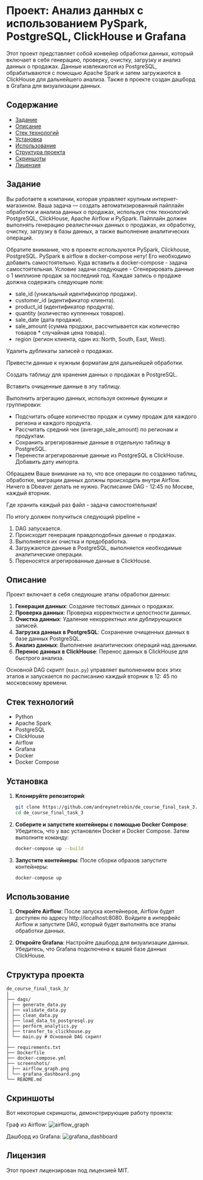# Проект: Анализ данных с использованием PySpark, PostgreSQL, ClickHouse и Grafana

Этот проект представляет собой конвейер обработки данных, который включает в себя генерацию, проверку, очистку, загрузку
и анализ данных о продажах. Данные извлекаются из PostgreSQL, обрабатываются с помощью Apache Spark и затем загружаются
в ClickHouse для дальнейшего анализа. Также в проекте создан дашборд в Grafana для визуализации данных.

## Содержание

- [Задание](#задание)
- [Описание](#описание)
- [Стек технологий](#Стек-технологий)
- [Установка](#установка)
- [Использование](#использование)
- [Структура проекта](#структура-проекта)
- [Скриншоты](#скриншоты)
- [Лицензия](#лицензия)

## Задание

Вы работаете в компании, которая управляет крупным интернет-магазином. Ваша задача — создать автоматизированный пайплайн
обработки и анализа данных о продажах, используя стек технологий: PostgreSQL, ClickHouse, Apache Airflow и PySpark.
Пайплайн должен выполнять генерацию реалистичных данных о продажах, их обработку, очистку, загрузку в базы данных, а
также выполнение аналитических операций.

Обратите внимание, что в проекте используются PySpark, Clickhouse, PostgreSQL. PySpark в airflow в docker-compose нету!
Его необходимо добавить самостоятельно. Куда вставить в docker-compose - задача самостоятельная.
Условие задачи следующее -
Сгенерировать данные о 1 миллионе продаж за последний год.
Каждая запись о продаже должна содержать следующие поля:

- sale_id (уникальный идентификатор продажи).
- customer_id (идентификатор клиента).
- product_id (идентификатор продукта).
- quantity (количество купленных товаров).
- sale_date (дата продажи).
- sale_amount (сумма продажи, рассчитывается как количество товаров * случайная цена товара).
- region (регион клиента, один из: North, South, East, West).

Удалить дубликаты записей о продажах.

Привести данные к нужным форматам для дальнейшей обработки.

Создать таблицу для хранения данных о продажах в PostgreSQL.

Вставить очищенные данные в эту таблицу.

Выполнить агрегацию данных, используя оконные функции и группировки:

- Подсчитать общее количество продаж и сумму продаж для каждого региона и каждого продукта.
- Рассчитать средний чек (average_sale_amount) по регионам и продуктам.
- Сохранить агрегированные данные в отдельную таблицу в PostgreSQL.
- Перенести агрегированные данные из PostgreSQL в ClickHouse. Добавить дату импорта.

Обращаем Ваше внимание на то, что все операции по созданию таблиц, обработке, миграции данных должны происходить внутри
Airflow. Ничего в Dbeaver делать не нужно. Расписание DAG - 12:45 по Москве, каждый вторник.

Где хранить каждый раз файл - задача самостоятельная!

По итогу должен получиться следующий pipeline =

1. DAG запускается.
2. Происходит генерация правдоподобных данные о продажах.
3. Выполняется их очистка и предобработка.
4. Загружаются данные в PostgreSQL, выполняется необходимые аналитические операции.
5. Переносятся агрегированные данные в ClickHouse.

## Описание

Проект включает в себя следующие этапы обработки данных:

1. **Генерация данных**: Создание тестовых данных о продажах.
2. **Проверка данных**: Проверка корректности и целостности данных.
3. **Очистка данных**: Удаление некорректных или дублирующихся записей.
4. **Загрузка данных в PostgreSQL**: Сохранение очищенных данных в базе данных PostgreSQL.
5. **Анализ данных**: Выполнение аналитических операций над данными.
6. **Перенос данных в ClickHouse**: Перенос данных в ClickHouse для быстрого анализа.

Основной DAG скрипт (`main.py`) управляет выполнением всех этих этапов и запускается по расписанию каждый вторник в 12:
45 по московскому времени.

## Стек технологий

- Python
- Apache Spark
- PostgreSQL
- ClickHouse
- Airflow
- Grafana
- Docker
- Docker Compose

## Установка

1. **Клонируйте репозиторий**:

   ```bash
   git clone https://github.com/andreynetrebin/de_course_final_task_3.git
   cd de_course_final_task_3

2. **Соберите и запустите контейнеры с помощью Docker Compose**:
   Убедитесь, что у вас установлен Docker и Docker Compose. Затем выполните команду:

   ```bash
   docker-compose up --build

3. **Запустите контейнеры**:
   После сборки образов запустите контейнеры:

   ```bash
   docker-compose up

## Использование

1. **Откройте Airflow**:
   После запуска контейнеров, Airflow будет доступен по адресу http://localhost:8080. Войдите в интерфейс Airflow и
   запустите DAG, который будет выполнять все этапы обработки данных.

2. **Откройте Grafana**:
   Настройте дашборд для визуализации данных. Убедитесь, что Grafana подключена к вашей базе данных ClickHouse.

## Структура проекта
```
de_course_final_task_3/
│
├── dags/
│ ├── generate_data.py
│ ├── validate_data.py
│ ├── clean_data.py
│ ├── load_data_to_postgresql.py
│ ├── perform_analytics.py
│ ├── transfer_to_clickhouse.py
│ └── main.py # Основной DAG скрипт
│
├── requirements.txt
├── Dockerfile
├── docker-compose.yml
├── screenshots/
│ ├── airflow_graph.png
│ └── grafana_dashboard.png
└── README.md
```

## Скриншоты

Вот некоторые скриншоты, демонстрирующие работу проекта:

Граф из Airflow: 
![airflow_graph](https://github.com/user-attachments/assets/d2eefe8f-e529-4922-b376-43f1c639025b)

Дашборд из Grafana:
![grafana_dashboard](https://github.com/user-attachments/assets/a286b748-617c-445c-b592-c44d21085a30)


## Лицензия

Этот проект лицензирован под лицензией MIT.
